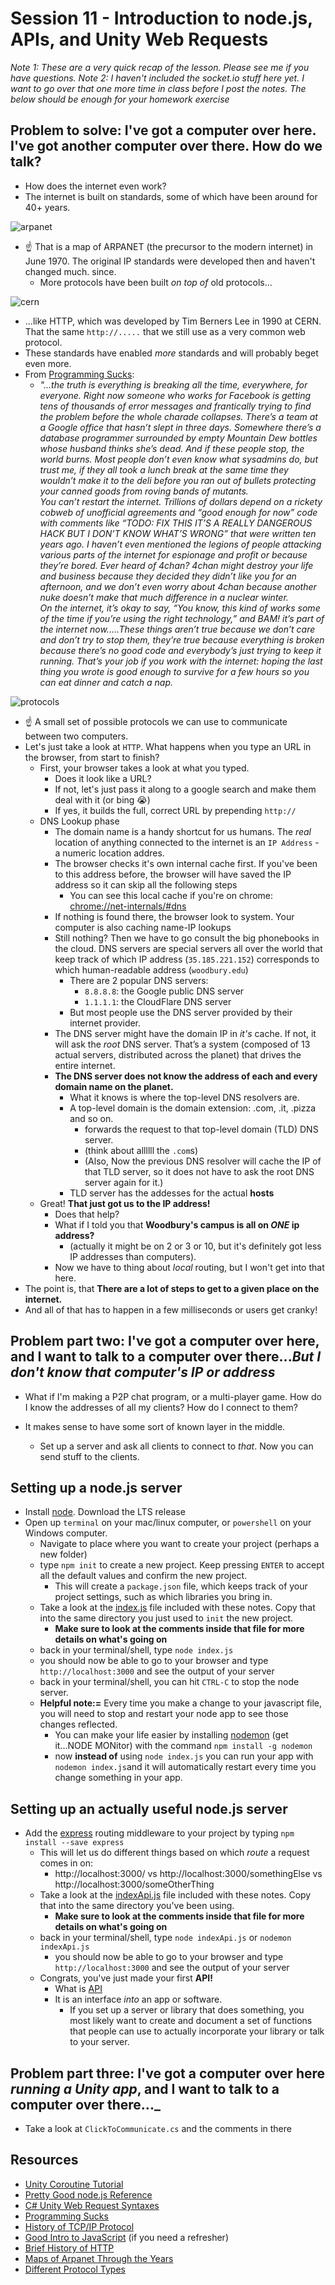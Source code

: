 # Session 11 - Introduction to node.js, APIs, and Unity Web Requests

_Note 1: These are a very quick recap of the lesson. Please see me if you have questions._
_Note 2: I haven't included the socket.io stuff here yet. I want to go over that one more time in class before I post the notes. The below should be enough for your homework exercise_

## Problem to solve: I've got a computer over here. I've got another computer over there. How do we talk?
* How does the internet even work?
* The internet is built on standards, some of which have been around for 40+ years.

![arpanet](img/arpanet.jpg)

* ☝️ That is a map of ARPANET (the precursor to the modern internet) in June 1970. The original IP standards were developed then and haven't changed much. since.
    * More protocols have been built _on top of_ old protocols...

![cern](img/cern.jpg)

* ...like HTTP, which was developed by Tim Berners Lee in 1990 at CERN. That the same `http://.....` that we still use as a very common web protocol.
* These standards have enabled _more_ standards and will probably beget even more.
* From [Programming Sucks](https://www.stilldrinking.org/programming-sucks): 
    * _"...the truth is everything is breaking all the time, everywhere, for everyone. Right now someone who works for Facebook is getting tens of thousands of error messages and frantically trying to find the problem before the whole charade collapses. There’s a team at a Google office that hasn’t slept in three days. Somewhere there’s a database programmer surrounded by empty Mountain Dew bottles whose husband thinks she’s dead. And if these people stop, the world burns. Most people don’t even know what sysadmins do, but trust me, if they all took a lunch break at the same time they wouldn’t make it to the deli before you ran out of bullets protecting your canned goods from roving bands of mutants._    
    _You can’t restart the internet. Trillions of dollars depend on a rickety cobweb of unofficial agreements and “good enough for now” code with comments like “TODO: FIX THIS IT’S A REALLY DANGEROUS HACK BUT I DON’T KNOW WHAT’S WRONG” that were written ten years ago. I haven’t even mentioned the legions of people attacking various parts of the internet for espionage and profit or because they’re bored. Ever heard of 4chan? 4chan might destroy your life and business because they decided they didn’t like you for an afternoon, and we don’t even worry about 4chan because another nuke doesn’t make that much difference in a nuclear winter._    
    _On the internet, it’s okay to say, “You know, this kind of works some of the time if you’re using the right technology,” and BAM! it’s part of the internet now.....These things aren’t true because we don’t care and don’t try to stop them, they’re true because everything is broken because there’s no good code and everybody’s just trying to keep it running. That’s your job if you work with the internet: hoping the last thing you wrote is good enough to survive for a few hours so you can eat dinner and catch a nap._

![protocols](img/protocols.png)

* ☝️ A small set of possible protocols we can use to communicate between two computers.
* Let's just take a look at `HTTP`. What happens when you type an URL in the browser, from start to finish?
    * First, your browser takes a look at what you typed. 
        * Does it look like a URL? 
        * If not, let's just pass it along to a google search and make them deal with it (or bing 😭)
        * If yes, it builds the full, correct URL by prepending `http://`
    * DNS Lookup phase
        * The domain name is a handy shortcut for us humans. The _real_ location of anything connected to the internet is an `IP Address` - a numeric location addres.
        * The browser checks it's own internal cache first. If you've been to this address before, the browser will have saved the IP address so it can skip all the following steps
            * You can see this local cache if you're on chrome: [chrome://net-internals/#dns](chrome://net-internals/#dns)
        * If nothing is found there, the browser look to system. Your computer is also caching name-IP lookups
        * Still nothing? Then we have to go consult the big phonebooks in the cloud. DNS servers are special servers all over the world that keep track of which IP address (`35.185.221.152`) corresponds to which human-readable address (`woodbury.edu`)
            * There are 2 popular DNS servers:
                * `8.8.8.8`: the Google public DNS server
                * `1.1.1.1`: the CloudFlare DNS server
            * But most people use the DNS server provided by their internet provider.
        * The DNS server might have the domain IP in _it's_ cache. If not, it will ask the _root_ DNS server. That’s a system (composed of 13 actual servers, distributed across the planet) that drives the entire internet.
        * **The DNS server does not know the address of each and every domain name on the planet.**
            * What it knows is where the top-level DNS resolvers are.
            * A top-level domain is the domain extension: .com, .it, .pizza and so on.
                * forwards the request to that top-level domain (TLD) DNS server.
                * (think about allllll the `.com`s)
                * (Also, Now the previous DNS resolver will cache the IP of that TLD server, so it does not have to ask the root DNS server again for it.)
            * TLD server has the addesses for the actual **hosts**
    * Great! **That just got us to the IP address!**
        * Does that help?
        * What if I told you that **Woodbury's campus is all on _ONE_ ip address?**
            * (actually it might be on 2 or 3 or 10, but it's definitely got less IP addresses than computers).
        * Now we have to thing about _local_ routing, but I won't get into that here.
* The point is, that **There are a lot of steps to get to a given place on the internet.**
* And all of that has to happen in a few milliseconds or users get cranky!


## Problem part two: I've got a computer over here, and I want to talk to a computer over there..._But I don't know that computer's IP or address_
* What if I'm making a P2P chat program, or a multi-player game. How do I know the addresses of all my clients? How do I connect to them?

* It makes sense to have some sort of known layer in the middle.
    * Set up a server and ask all clients to connect to _that_. Now you can send stuff to the clients.


## Setting up a node.js server
* Install [node](https://nodejs.org/en/). Download the LTS release
* Open up `terminal` on your mac/linux computer, or `powershell` on your Windows computer.
    * Navigate to place where you want to create your project (perhaps a new folder)
    * type `npm init` to create a new project. Keep pressing `ENTER` to accept all the default values and confirm the new project.
        * This will create a `package.json` file, which keeps track of your project settings, such as which libraries you bring in.
    * Take a look at the [index.js](index.js) file included with these notes. Copy that into the same directory you just used to `init` the new project.
        * **Make sure to look at the comments inside that file for more details on what's going on**
    * back in your terminal/shell, type `node index.js`
    * you should now be able to go to your browser and type `http://localhost:3000` and see the output of your server
    * back in your terminal/shell, you can hit `CTRL-C` to stop the node server.
    * **Helpful note:=** Every time you make a change to your javascript file, you will need to stop and restart your node app to see those changes reflected.
        * You can make your life easier by installing [nodemon](https://nodemon.io/) (get it...NODE MONitor) with the command `npm install -g nodemon`
        * now **instead of** using `node index.js` you can run your app with `nodemon index.js`and it will automatically restart every time you change something in your app.

## Setting up an actually __useful__ node.js server
* Add the [express](https://expressjs.com/en/guide/using-middleware.html) routing middleware to your project by typing `npm install --save express`
    * This will let us do different things based on which _route_ a request comes in on:
        * http://localhost:3000/ vs http://localhost:3000/somethingElse vs http://localhost:3000/someOtherThing
    * Take a look at the [indexApi.js](indexApi.js) file included with these notes. Copy that into the same directory you've been using.
        * **Make sure to look at the comments inside that file for more details on what's going on**
    * back in your terminal/shell, type `node indexApi.js` or `nodemon indexApi.js`
        * you should now be able to go to your browser and type `http://localhost:3000` and see the output of your server
    * Congrats, you've just made your first **API!**
        * What is [API](https://www.wikiwand.com/en/Application_programming_interface)
        * It is an interface _into_ an app or software.
            * If you set up a server or library that does something, you most likely want to create and document a set of functions that people can use to actually incorporate your library or talk to your server.

## Problem part three: I've got a computer over here _running a Unity app_, and I want to talk to a computer over there..._
* Take a look at `ClickToCommunicate.cs` and the comments in there


## Resources
* [Unity Coroutine Tutorial](https://unity3d.com/learn/tutorials/topics/scripting/coroutines)
* [Pretty Good node.js Reference](https://medium.freecodecamp.org/the-definitive-node-js-handbook-6912378afc6e)
* [C# Unity Web Request Syntaxes](https://stackoverflow.com/questions/46003824/sending-http-requests-in-c-sharp-with-unity)
* [Programming Sucks](https://www.stilldrinking.org/programming-sucks)
* [History of TCP/IP Protocol](http://www.tcpipguide.com/free/t_TCPIPOverviewandHistory.htm)
* [Good Intro to JavaScript](https://flaviocopes.com/javascript-introduction/) (if you need a refresher)
* [Brief History of HTTP](https://hpbn.co/brief-history-of-http/)
* [Maps of Arpanet Through the Years](http://bpastudio.csudh.edu/fac/lpress/history/arpamaps/)
* [Different Protocol Types](https://www.jscape.com/blog/12-file-transfer-protocols-businesses)
